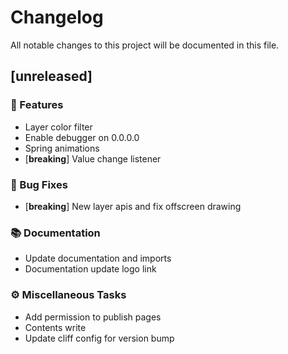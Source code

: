 # Changelog

All notable changes to this project will be documented in this file.

## [unreleased]

### 🚀 Features

- Layer color filter
- Enable debugger on 0.0.0.0
- Spring animations
- [**breaking**] Value change listener

### 🐛 Bug Fixes

- [**breaking**] New layer apis and fix offscreen drawing

### 📚 Documentation

- Update documentation and imports
- Documentation update logo link

### ⚙️ Miscellaneous Tasks

- Add permission to publish pages
- Contents write
- Update cliff config for version bump

<!-- generated by git-cliff -->
